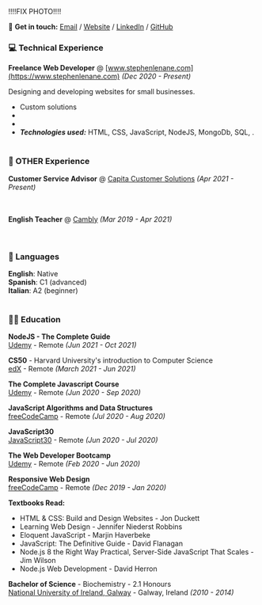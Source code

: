 !!!!FIX PHOTO!!!!

🧔 **Get in touch:** [Email](mailto:info@stephenlenane.com) / [Website](https://www.stephenlenane.com/) / [LinkedIn](https://www.linkedin.com/in/stephen-lenane-6756a0228/) / [GitHub](https://github.com/slenane)

### 💻 Technical Experience

**Freelance Web Developer** @ [www.stephenlenane.com](https://www.stephenlenane.com) _(Dec 2020 - Present)_ <br>

Designing and developing websites for small businesses.
  - Custom solutions 
  - 
  - 
  - **_Technologies used:_** HTML, CSS, JavaScript, NodeJS, MongoDb, SQL, .
<br><br>

### 💼 OTHER Experience

**Customer Service Advisor** @ [Capita Customer Solutions](https://www.capitacustomersolutions.ie/) _(Apr 2021 - Present)_ <br>
<br><br>

**English Teacher** @ [Cambly](https://www.cambly.com/) _(Mar 2019 - Apr 2021)_ <br>
<br><br>

### 💬 Languages

**English**: Native <br>
**Spanish**: C1 (advanced) <br>
**Italian**: A2 (beginner)
<br><br>

### 👨‍🎓 Education

**NodeJS - The Complete Guide**<br>
[Udemy](https://www.udemy.com/course/nodejs-the-complete-guide/) - Remote _(Jun 2021 - Oct 2021)_ <br>

**CS50** - Harvard University's introduction to Computer Science<br>
[edX](https://www.edx.org/course/introduction-computer-science-harvardx-cs50x) - Remote _(March 2021 - Jun 2021)_ <br>

**The Complete Javascript Course**<br>
[Udemy](https://www.udemy.com/course/the-complete-javascript-course/) - Remote _(Jun 2020 - Sep 2020)_ <br>

**JavaScript Algorithms and Data Structures**<br>
[freeCodeCamp](https://www.freecodecamp.org/learn/responsive-web-design/) - Remote _(Jul 2020 - Aug 2020)_ <br>

**JavaScript30**<br>
[JavaScript30](https://javascript30.com/) - Remote _(Jun 2020 - Jul 2020)_ <br>

**The Web Developer Bootcamp**<br>
[Udemy](https://www.udemy.com/course/the-web-developer-bootcamp/) - Remote _(Feb 2020 - Jun 2020)_ <br>

**Responsive Web Design**<br>
[freeCodeCamp](https://www.freecodecamp.org/learn/responsive-web-design/) - Remote _(Dec 2019 - Jan 2020)_ <br>

**Textbooks Read:** <br>
- HTML & CSS: Build and Design Websites - Jon Duckett <br>
- Learning Web Design - Jennifer Niederst Robbins <br>
- Eloquent JavaScript - Marjin Haverbeke <br>
- JavaScript: The Definitive Guide - David Flanagan <br>
- Node.js 8 the Right Way Practical, Server-Side JavaScript That Scales - Jim Wilson <br>
- Node.js Web Development - David Herron <br>

**Bachelor of Science** - Biochemistry - 2.1 Honours<br>
[National University of Ireland, Galway](https://www.nuigalway.ie/) - Galway, Ireland _(2010 - 2014)_
